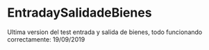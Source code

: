 # EntradaySalidadeBienes
Ultima version del test entrada y salida de bienes, todo funcionando correctamente: 19/09/2019
